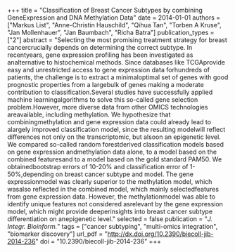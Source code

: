 +++
title = "Classification of Breast Cancer Subtypes by combining GeneExpression and DNA Methylation Data"
date = 2014-01-01
authors = ["Markus List", "Anne-Christin Hauschild", "Qihua Tan", "Torben A Kruse", "Jan Mollenhauer", "Jan Baumbach", "Richa Batra"]
publication_types = ["2"]
abstract = "Selecting the most promising treatment strategy for breast cancercrucially depends on determining the correct subtype. In recentyears, gene expression profiling has been investigated as analternative to histochemical methods. Since databases like TCGAprovide easy and unrestricted access to gene expression data forhundreds of patients, the challenge is to extract a minimaloptimal set of genes with good prognostic properties from a largebulk of genes making a moderate contribution to classification.Several studies have successfully applied machine learningalgorithms to solve this so-called gene selection problem.However, more diverse data from other OMICS technologies areavailable, including methylation. We hypothesize that combiningmethylation and gene expression data could already lead to alargely improved classification model, since the resulting modelwill reflect differences not only on the transcriptomic, but alsoon an epigenetic level. We compared so-called random forestderived classification models based on gene expression andmethylation data alone, to a model based on the combined featuresand to a model based on the gold standard PAM50. We obtainedbootstrap errors of 10-20% and classification error of 1-50%,depending on breast cancer subtype and model. The gene expressionmodel was clearly superior to the methylation model, which wasalso reflected in the combined model, which mainly selectedfeatures from gene expression data. However, the methylationmodel was able to identify unique features not considered asrelevant by the gene expression model, which might provide deeperinsights into breast cancer subtype differentiation on anepigenetic level."
selected = false
publication = "*J. Integr. Bioinform.*"
tags = ["cancer subtyping", "multi-omics integration", "biomarker discovery"]
url_pdf = "http://dx.doi.org/10.2390/biecoll-jib-2014-236"
doi = "10.2390/biecoll-jib-2014-236"
+++

